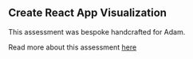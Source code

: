 ## Create React App Visualization

This assessment was bespoke handcrafted for Adam.

Read more about this assessment [here](https://react.eogresources.com)
